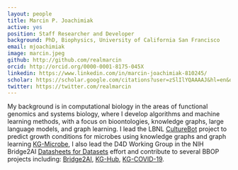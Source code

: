 ```yaml
---
layout: people
title: Marcin P. Joachimiak
active: yes
position: Staff Researcher and Developer
background: PhD, Biophysics, University of California San Francisco
email: mjoachimiak
image: marcin.jpeg
github: http://github.com/realmarcin
orcid: http://orcid.org/0000-0001-8175-045X
linkedin: https://www.linkedin.com/in/marcin-joachimiak-810245/
scholar: https://scholar.google.com/citations?user=zSlIlYQAAAAJ&hl=en&oi=ao
twitter: https://twitter.com/realmarcin
---
```

My background is in computational biology in the areas of functional genomics and systems biology, where I develop algorithms and machine learning methods, with a focus on bioontologies, knowledge graphs, large language models, and graph learning.
I lead the LBNL [CultureBot](https://culturebotai.github.io/) project to predict growth conditions for microbes using knowledge graphs and graph learning  [KG-Microbe](https://github.com/Knowledge-Graph-Hub/kg-microbe), I also lead the D4D Working Group in the NIH Bridge2AI [Datasheets for Datasets](https://github.com/bridge2ai/data-sheets-schema/tree/main) effort and contribute to several BBOP projects including: [Bridge2AI]([/project/bridge2ai](https://bridge2ai.org/standards-core/#:~:text=The%20Bridge2AI%20Standards%20Core%20aims,across%20Bridge2AI%20Data%20Generation%20Projects.)https://bridge2ai.org/standards-core/#:~:text=The%20Bridge2AI%20Standards%20Core%20aims,across%20Bridge2AI%20Data%20Generation%20Projects), [KG-Hub]([/project/kg-hub](https://kghub.org/)), [KG-COVID-19](/project/kg-covid-19).
